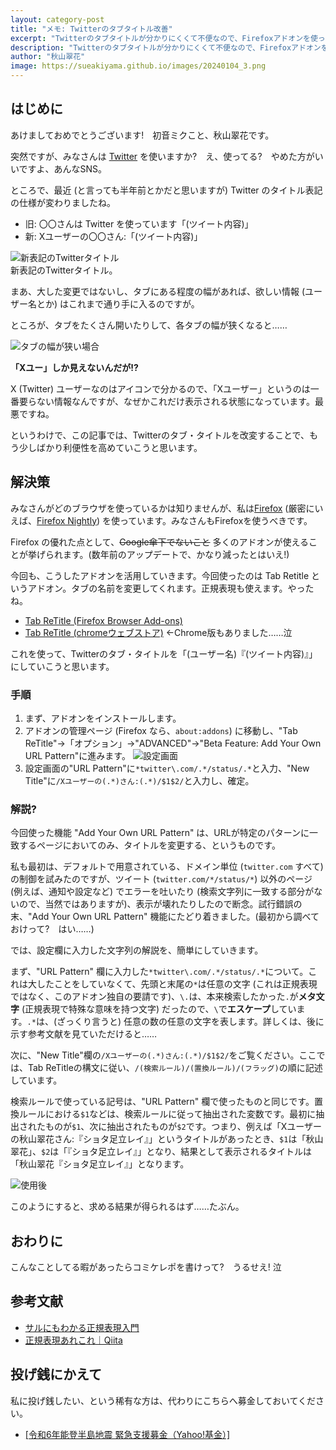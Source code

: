 ```yaml
---
layout: category-post
title: "メモ: Twitterのタブタイトル改善"
excerpt: "Twitterのタブタイトルが分かりにくくて不便なので、Firefoxアドオンを使って改変したときのメモ"
description: "Twitterのタブタイトルが分かりにくくて不便なので、Firefoxアドオンを使って改変したときのメモ"
author: "秋山翠花"
image: https://sueakiyama.github.io/images/20240104_3.png
---
```


## はじめに

あけましておめでとうございます!　初音ミクこと、秋山翠花です。

突然ですが、みなさんは [Twitter](https://twitter.com) を使いますか?　え、使ってる?　やめた方がいいですよ、あんなSNS。

ところで、最近 (と言っても半年前とかだと思いますが) Twitter のタイトル表記の仕様が変わりましたね。

- 旧: 〇〇さんは Twitter を使っています「(ツイート内容)」
- 新: Xユーザーの〇〇さん:「(ツイート内容)」

![新表記のTwitterタイトル](https://sueakiyama.github.io/images/20240104_0.png)  
新表記のTwitterタイトル。

まあ、大した変更ではないし、タブにある程度の幅があれば、欲しい情報 (ユーザー名とか) はこれまで通り手に入るのですが。

ところが、タブをたくさん開いたりして、各タブの幅が狭くなると……

![タブの幅が狭い場合](https://sueakiyama.github.io/images/20240104_1.png)  

**「Xユー」しか見えないんだが!?**

X (Twitter) ユーザーなのはアイコンで分かるので、「Xユーザー」というのは一番要らない情報なんですが、なぜかこれだけ表示される状態になっています。最悪ですね。

というわけで、この記事では、Twitterのタブ・タイトルを改変することで、もう少しばかり利便性を高めていこうと思います。

## 解決策

みなさんがどのブラウザを使っているかは知りませんが、私は[Firefox](https://www.mozilla.org/ja/firefox/new/) (厳密にいえば、[Firefox Nightly](https://www.mozilla.org/ja/firefox/channel/desktop/)) を使っています。みなさんもFirefoxを使うべきです。

Firefox の優れた点として、~~Google傘下でないこと~~ 多くのアドオンが使えることが挙げられます。(数年前のアップデートで、かなり減ったとはいえ!)

今回も、こうしたアドオンを活用していきます。今回使ったのは Tab Retitle というアドオン。タブの名前を変更してくれます。正規表現も使えます。やったね。

- [Tab ReTitle (Firefox Browser Add-ons)](https://addons.mozilla.org/ja/firefox/addon/tab-retitle/)
- [Tab ReTitle (chromeウェブストア)](https://chromewebstore.google.com/detail/tab-retitle/hilgambgdpjgljhjdaccadahckpdiapo) ←Chrome版もありました……泣

これを使って、Twitterのタブ・タイトルを「(ユーザー名)『(ツイート内容)』」にしていこうと思います。

### 手順

1. まず、アドオンをインストールします。
2. アドオンの管理ページ (Firefox なら、```about:addons```) に移動し、"Tab ReTitle"→「オプション」→"ADVANCED"→"Beta Feature: Add Your Own URL Pattern"に進みます。
![設定画面](https://sueakiyama.github.io/images/20240104_2.png)  
3. 設定画面の"URL Pattern"に```*twitter\.com/.*/status/.*```と入力、"New Title"に```/Xユーザーの(.*)さん:(.*)/$1$2/```と入力し、確定。

### 解説?

今回使った機能 "Add Your Own URL Pattern" は、URLが特定のパターンに一致するページにおいてのみ、タイトルを変更する、というものです。

私も最初は、デフォルトで用意されている、ドメイン単位 (```twitter.com``` すべて) の制御を試みたのですが、ツイート (```twitter.com/*/status/*```) 以外のページ (例えば、通知や設定など) でエラーを吐いたり (検索文字列に一致する部分がないので、当然ではありますが)、表示が壊れたりしたので断念。試行錯誤の末、"Add Your Own URL Pattern" 機能にたどり着きました。(最初から調べておけって?　はい……)

では、設定欄に入力した文字列の解説を、簡単にしていきます。

まず、"URL Pattern" 欄に入力した```*twitter\.com/.*/status/.*```について。これは大したことをしていなくて、先頭と末尾の```*```は任意の文字 (これは正規表現ではなく、このアドオン独自の要請です)、```\.```は、本来検索したかった```.```が**メタ文字** (正規表現で特殊な意味を持つ文字) だったので、```\```で**エスケープ**しています。```.*```は、(ざっくり言うと) 任意の数の任意の文字を表します。詳しくは、後に示す参考文献を見ていただけると……

次に、"New Title"欄の```/Xユーザーの(.*)さん:(.*)/$1$2/```をご覧ください。ここでは、Tab ReTitleの構文に従い、```/(検索ルール)/(置換ルール)/(フラッグ)```の順に記述しています。

検索ルールで使っている記号は、"URL Pattern" 欄で使ったものと同じです。置換ルールにおける```$1```などは、検索ルールに従って抽出された変数です。最初に抽出されたものが```$1```、次に抽出されたものが```$2```です。つまり、例えば「Xユーザーの秋山翠花さん:『ショタ足立レイ』」というタイトルがあったとき、```$1```は「秋山翠花」、```$2```は「『ショタ足立レイ』」となり、結果として表示されるタイトルは「秋山翠花『ショタ足立レイ』」となります。

![使用後](https://sueakiyama.github.io/images/20240104_3.png)  

このようにすると、求める結果が得られるはず……たぶん。

## おわりに

こんなことしてる暇があったらコミケレポを書けって?　うるせえ! 泣

## 参考文献

- [サルにもわかる正規表現入門](https://userweb.mnet.ne.jp/nakama/)
- [正規表現あれこれ｜Qiita](https://qiita.com/ikedams/items/12d1127056cdf4f0eea5)

## 投げ銭にかえて

私に投げ銭したい、という稀有な方は、代わりにこちらへ募金しておいてください。

- [[令和6年能登半島地震 緊急支援募金（Yahoo!基金）]](https://donation.yahoo.co.jp/detail/1630064/)
